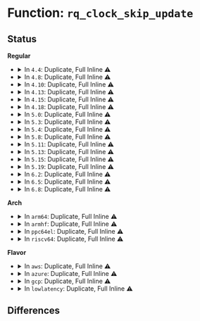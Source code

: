 # Function: <code>rq_clock_skip_update</code>

## Status
<b>Regular</b>
<ul>
<li>
<details>
<summary>In <code>4.4</code>: Duplicate, Full Inline ⚠️</summary>

**Collision:** Static Duplication

**Inline:** Full

**Transformation:** False

**Instances:**

```
In kernel/sched/core.c (ffffffff810aae30)
Location: kernel/sched/sched.h:730
Inline: True
Inline callers:
  - kernel/sched/core.c:check_preempt_curr
```
```
In kernel/sched/fair.c (ffffffff810b4e50)
Location: kernel/sched/sched.h:730
Inline: True
Inline callers:
  - kernel/sched/fair.c:yield_task_fair
```
```
In kernel/sched/rt.c (ffffffff810bff14)
Location: kernel/sched/sched.h:730
Inline: True
Inline callers:
  - kernel/sched/rt.c:sched_rt_period_timer
```
```
In kernel/sched/deadline.c (ffffffff810c23b3)
Location: kernel/sched/sched.h:730
Inline: True
Inline callers:
  - kernel/sched/deadline.c:yield_task_dl
```
</details>
</li>
<li>
<details>
<summary>In <code>4.8</code>: Duplicate, Full Inline ⚠️</summary>

**Collision:** Static Duplication

**Inline:** Full

**Transformation:** False

**Instances:**

```
In kernel/sched/core.c (ffffffff810ada6e)
Location: kernel/sched/sched.h:754
Inline: True
Inline callers:
  - kernel/sched/core.c:check_preempt_curr
```
```
In kernel/sched/fair.c (ffffffff810b7963)
Location: kernel/sched/sched.h:754
Inline: True
Inline callers:
  - kernel/sched/fair.c:yield_task_fair
```
```
In kernel/sched/rt.c (ffffffff810c3896)
Location: kernel/sched/sched.h:754
Inline: True
Inline callers:
  - kernel/sched/rt.c:sched_rt_period_timer
```
```
In kernel/sched/deadline.c (ffffffff810c5dcb)
Location: kernel/sched/sched.h:754
Inline: True
Inline callers:
  - kernel/sched/deadline.c:yield_task_dl
```
</details>
</li>
<li>
<details>
<summary>In <code>4.10</code>: Duplicate, Full Inline ⚠️</summary>

**Collision:** Static Duplication

**Inline:** Full

**Transformation:** False

**Instances:**

```
In kernel/sched/core.c (ffffffff810b3b69)
Location: kernel/sched/sched.h:786
Inline: True
Inline callers:
  - kernel/sched/core.c:check_preempt_curr
```
```
In kernel/sched/fair.c (ffffffff810bfc73)
Location: kernel/sched/sched.h:786
Inline: True
Inline callers:
  - kernel/sched/fair.c:yield_task_fair
```
```
In kernel/sched/rt.c (ffffffff810c98f8)
Location: kernel/sched/sched.h:786
Inline: True
Inline callers:
  - kernel/sched/rt.c:sched_rt_period_timer
```
```
In kernel/sched/deadline.c (ffffffff810cbd8b)
Location: kernel/sched/sched.h:786
Inline: True
Inline callers:
  - kernel/sched/deadline.c:yield_task_dl
```
</details>
</li>
<li>
<details>
<summary>In <code>4.13</code>: Duplicate, Full Inline ⚠️</summary>

**Collision:** Static Duplication

**Inline:** Full

**Transformation:** False

**Instances:**

```
In kernel/sched/core.c (ffffffff810afaa7)
Location: kernel/sched/sched.h:896
Inline: True
Inline callers:
  - kernel/sched/core.c:check_preempt_curr
```
```
In kernel/sched/fair.c (ffffffff810bb693)
Location: kernel/sched/sched.h:896
Inline: True
Inline callers:
  - kernel/sched/fair.c:yield_task_fair
```
```
In kernel/sched/rt.c (ffffffff810c38db)
Location: kernel/sched/sched.h:896
Inline: True
Inline callers:
  - kernel/sched/rt.c:sched_rt_period_timer
```
```
In kernel/sched/deadline.c (ffffffff810c835b)
Location: kernel/sched/sched.h:896
Inline: True
Inline callers:
  - kernel/sched/deadline.c:yield_task_dl
```
</details>
</li>
<li>
<details>
<summary>In <code>4.15</code>: Duplicate, Full Inline ⚠️</summary>

**Collision:** Static Duplication

**Inline:** Full

**Transformation:** False

**Instances:**

```
In kernel/sched/core.c (ffffffff810b6e7d)
Location: kernel/sched/sched.h:910
Inline: True
Inline callers:
  - kernel/sched/core.c:check_preempt_curr
```
```
In kernel/sched/fair.c (ffffffff810c33f3)
Location: kernel/sched/sched.h:910
Inline: True
Inline callers:
  - kernel/sched/fair.c:yield_task_fair
```
```
In kernel/sched/rt.c (ffffffff810cb094)
Location: kernel/sched/sched.h:910
Inline: True
Inline callers:
  - kernel/sched/rt.c:sched_rt_period_timer
```
```
In kernel/sched/deadline.c (ffffffff810cfa88)
Location: kernel/sched/sched.h:910
Inline: True
Inline callers:
  - kernel/sched/deadline.c:yield_task_dl
```
</details>
</li>
<li>
<details>
<summary>In <code>4.18</code>: Duplicate, Full Inline ⚠️</summary>

**Collision:** Static Duplication

**Inline:** Full

**Transformation:** False

**Instances:**

```
In kernel/sched/core.c (ffffffff810be9e2)
Location: kernel/sched/sched.h:986
Inline: True
Inline callers:
  - kernel/sched/core.c:check_preempt_curr
```
```
In kernel/sched/fair.c (ffffffff810c98f3)
Location: kernel/sched/sched.h:986
Inline: True
Inline callers:
  - kernel/sched/fair.c:yield_task_fair
```
```
In kernel/sched/deadline.c (ffffffff810d73b8)
Location: kernel/sched/sched.h:986
Inline: True
Inline callers:
  - kernel/sched/deadline.c:yield_task_dl
```
</details>
</li>
<li>
<details>
<summary>In <code>5.0</code>: Duplicate, Full Inline ⚠️</summary>

**Collision:** Static Duplication

**Inline:** Full

**Transformation:** False

**Instances:**

```
In kernel/sched/core.c (ffffffff810c7c82)
Location: kernel/sched/sched.h:1044
Inline: True
Inline callers:
  - kernel/sched/core.c:check_preempt_curr
```
```
In kernel/sched/fair.c (ffffffff810d3ca3)
Location: kernel/sched/sched.h:1044
Inline: True
Inline callers:
  - kernel/sched/fair.c:yield_task_fair
```
```
In kernel/sched/deadline.c (ffffffff810e18a8)
Location: kernel/sched/sched.h:1044
Inline: True
Inline callers:
  - kernel/sched/deadline.c:yield_task_dl
```
</details>
</li>
<li>
<details>
<summary>In <code>5.3</code>: Duplicate, Full Inline ⚠️</summary>

**Collision:** Static Duplication

**Inline:** Full

**Transformation:** False

**Instances:**

```
In kernel/sched/core.c (ffffffff810cf005)
Location: kernel/sched/sched.h:1102
Inline: True
Inline callers:
  - kernel/sched/core.c:check_preempt_curr
```
```
In kernel/sched/fair.c (ffffffff810db193)
Location: kernel/sched/sched.h:1102
Inline: True
Inline callers:
  - kernel/sched/fair.c:yield_task_fair
```
```
In kernel/sched/deadline.c (ffffffff810e8368)
Location: kernel/sched/sched.h:1102
Inline: True
Inline callers:
  - kernel/sched/deadline.c:yield_task_dl
```
</details>
</li>
<li>
<details>
<summary>In <code>5.4</code>: Duplicate, Full Inline ⚠️</summary>

**Collision:** Static Duplication

**Inline:** Full

**Transformation:** False

**Instances:**

```
In kernel/sched/core.c (ffffffff810d8dc5)
Location: kernel/sched/sched.h:1110
Inline: True
Inline callers:
  - kernel/sched/core.c:check_preempt_curr
```
```
In kernel/sched/fair.c (ffffffff810e50a3)
Location: kernel/sched/sched.h:1110
Inline: True
Inline callers:
  - kernel/sched/fair.c:yield_task_fair
```
```
In kernel/sched/deadline.c (ffffffff810f3738)
Location: kernel/sched/sched.h:1110
Inline: True
Inline callers:
  - kernel/sched/deadline.c:yield_task_dl
```
</details>
</li>
<li>
<details>
<summary>In <code>5.8</code>: Duplicate, Full Inline ⚠️</summary>

**Collision:** Static Duplication

**Inline:** Full

**Transformation:** False

**Instances:**

```
In kernel/sched/core.c (ffffffff810e24b3)
Location: kernel/sched/sched.h:1158
Inline: True
Inline callers:
  - kernel/sched/core.c:check_preempt_curr
```
```
In kernel/sched/fair.c (ffffffff810ee613)
Location: kernel/sched/sched.h:1158
Inline: True
Inline callers:
  - kernel/sched/fair.c:yield_task_fair
```
```
In kernel/sched/deadline.c (ffffffff810fce48)
Location: kernel/sched/sched.h:1158
Inline: True
Inline callers:
  - kernel/sched/deadline.c:yield_task_dl
```
</details>
</li>
<li>
<details>
<summary>In <code>5.11</code>: Duplicate, Full Inline ⚠️</summary>

**Collision:** Static Duplication

**Inline:** Full

**Transformation:** False

**Instances:**

```
In kernel/sched/core.c (ffffffff810df86b)
Location: kernel/sched/sched.h:1201
Inline: True
Inline callers:
  - kernel/sched/core.c:check_preempt_curr
```
```
In kernel/sched/fair.c (ffffffff810ec453)
Location: kernel/sched/sched.h:1201
Inline: True
Inline callers:
  - kernel/sched/fair.c:yield_task_fair
```
```
In kernel/sched/deadline.c (ffffffff810fb358)
Location: kernel/sched/sched.h:1201
Inline: True
Inline callers:
  - kernel/sched/deadline.c:yield_task_dl
```
</details>
</li>
<li>
<details>
<summary>In <code>5.13</code>: Duplicate, Full Inline ⚠️</summary>

**Collision:** Static Duplication

**Inline:** Full

**Transformation:** False

**Instances:**

```
In kernel/sched/core.c (ffffffff810e165b)
Location: kernel/sched/sched.h:1214
Inline: True
Inline callers:
  - kernel/sched/core.c:check_preempt_curr
```
```
In kernel/sched/fair.c (ffffffff810eedf3)
Location: kernel/sched/sched.h:1214
Inline: True
Inline callers:
  - kernel/sched/fair.c:yield_task_fair
```
```
In kernel/sched/deadline.c (ffffffff810fd5d8)
Location: kernel/sched/sched.h:1214
Inline: True
Inline callers:
  - kernel/sched/deadline.c:yield_task_dl
```
</details>
</li>
<li>
<details>
<summary>In <code>5.15</code>: Duplicate, Full Inline ⚠️</summary>

**Collision:** Static Duplication

**Inline:** Full

**Transformation:** False

**Instances:**

```
In kernel/sched/core.c (ffffffff810f778b)
Location: kernel/sched/sched.h:1501
Inline: True
Inline callers:
  - kernel/sched/core.c:check_preempt_curr
```
```
In kernel/sched/fair.c (ffffffff81107493)
Location: kernel/sched/sched.h:1501
Inline: True
Inline callers:
  - kernel/sched/fair.c:yield_task_fair
```
```
In kernel/sched/deadline.c (ffffffff811199d8)
Location: kernel/sched/sched.h:1501
Inline: True
Inline callers:
  - kernel/sched/deadline.c:yield_task_dl
```
</details>
</li>
<li>
<details>
<summary>In <code>5.19</code>: Duplicate, Full Inline ⚠️</summary>

**Collision:** Static Duplication

**Inline:** Full

**Transformation:** False

**Instances:**

```
In kernel/sched/core.c (ffffffff811139a9)
Location: kernel/sched/sched.h:1482
Inline: True
Inline callers:
  - kernel/sched/core.c:check_preempt_curr
```
```
In kernel/sched/fair.c (ffffffff811246b3)
Location: kernel/sched/sched.h:1482
Inline: True
Inline callers:
  - kernel/sched/fair.c:yield_task_fair
```
```
In kernel/sched/build_policy.c (ffffffff81136458)
Location: kernel/sched/sched.h:1482
Inline: True
Inline callers:
  - kernel/sched/build_policy.c:yield_task_dl
```
</details>
</li>
<li>
<details>
<summary>In <code>6.2</code>: Duplicate, Full Inline ⚠️</summary>

**Collision:** Static Duplication

**Inline:** Full

**Transformation:** False

**Instances:**

```
In kernel/sched/core.c (ffffffff8113ab69)
Location: kernel/sched/sched.h:1528
Inline: True
Inline callers:
  - kernel/sched/core.c:check_preempt_curr
```
```
In kernel/sched/fair.c (ffffffff8114c6b3)
Location: kernel/sched/sched.h:1528
Inline: True
Inline callers:
  - kernel/sched/fair.c:yield_task_fair
```
```
In kernel/sched/build_policy.c (ffffffff81160a48)
Location: kernel/sched/sched.h:1528
Inline: True
Inline callers:
  - kernel/sched/build_policy.c:yield_task_dl
```
</details>
</li>
<li>
<details>
<summary>In <code>6.5</code>: Duplicate, Full Inline ⚠️</summary>

**Collision:** Static Duplication

**Inline:** Full

**Transformation:** False

**Instances:**

```
In kernel/sched/core.c (ffffffff81149ec9)
Location: kernel/sched/sched.h:1533
Inline: True
Inline callers:
  - kernel/sched/core.c:check_preempt_curr
```
```
In kernel/sched/fair.c (ffffffff8115a943)
Location: kernel/sched/sched.h:1533
Inline: True
Inline callers:
  - kernel/sched/fair.c:yield_task_fair
```
```
In kernel/sched/build_policy.c (ffffffff81171188)
Location: kernel/sched/sched.h:1533
Inline: True
Inline callers:
  - kernel/sched/build_policy.c:yield_task_dl
```
</details>
</li>
<li>
<details>
<summary>In <code>6.8</code>: Duplicate, Full Inline ⚠️</summary>

**Collision:** Static Duplication

**Inline:** Full

**Transformation:** False

**Instances:**

```
In kernel/sched/core.c (ffffffff811559c9)
Location: kernel/sched/sched.h:1552
Inline: True
Inline callers:
  - kernel/sched/core.c:wakeup_preempt
```
```
In kernel/sched/fair.c (ffffffff81164cb9)
Location: kernel/sched/sched.h:1552
Inline: True
Inline callers:
  - kernel/sched/fair.c:yield_task_fair
```
```
In kernel/sched/build_policy.c (ffffffff8117e9a0)
Location: kernel/sched/sched.h:1552
Inline: True
Inline callers:
  - kernel/sched/build_policy.c:yield_task_dl
```
</details>
</li>
</ul>
<b>Arch</b>
<ul>
<li>
<details>
<summary>In <code>arm64</code>: Duplicate, Full Inline ⚠️</summary>

**Collision:** Static Duplication

**Inline:** Full

**Transformation:** False

**Instances:**

```
In kernel/sched/core.c (ffff80001013904c)
Location: kernel/sched/sched.h:1110
Inline: True
Inline callers:
  - kernel/sched/core.c:check_preempt_curr
```
```
In kernel/sched/fair.c (ffff800010145098)
Location: kernel/sched/sched.h:1110
Inline: True
Inline callers:
  - kernel/sched/fair.c:yield_task_fair
```
```
In kernel/sched/deadline.c (ffff800010155988)
Location: kernel/sched/sched.h:1110
Inline: True
Inline callers:
  - kernel/sched/deadline.c:yield_task_dl
```
</details>
</li>
<li>
<details>
<summary>In <code>armhf</code>: Duplicate, Full Inline ⚠️</summary>

**Collision:** Static Duplication

**Inline:** Full

**Transformation:** False

**Instances:**

```
In kernel/sched/core.c (c03883bc)
Location: kernel/sched/sched.h:1110
Inline: True
Inline callers:
  - kernel/sched/core.c:check_preempt_curr
```
```
In kernel/sched/fair.c (c0392a04)
Location: kernel/sched/sched.h:1110
Inline: True
Inline callers:
  - kernel/sched/fair.c:yield_task_fair
```
```
In kernel/sched/deadline.c (c03a33d0)
Location: kernel/sched/sched.h:1110
Inline: True
Inline callers:
  - kernel/sched/deadline.c:yield_task_dl
```
</details>
</li>
<li>
<details>
<summary>In <code>ppc64el</code>: Duplicate, Full Inline ⚠️</summary>

**Collision:** Static Duplication

**Inline:** Full

**Transformation:** False

**Instances:**

```
In kernel/sched/core.c (c0000000001856fc)
Location: kernel/sched/sched.h:1110
Inline: True
Inline callers:
  - kernel/sched/core.c:check_preempt_curr
```
```
In kernel/sched/fair.c (c0000000001961f4)
Location: kernel/sched/sched.h:1110
Inline: True
Inline callers:
  - kernel/sched/fair.c:yield_task_fair
```
```
In kernel/sched/deadline.c (c0000000001a9bc4)
Location: kernel/sched/sched.h:1110
Inline: True
Inline callers:
  - kernel/sched/deadline.c:yield_task_dl
```
</details>
</li>
<li>
<details>
<summary>In <code>riscv64</code>: Duplicate, Full Inline ⚠️</summary>

**Collision:** Static Duplication

**Inline:** Full

**Transformation:** False

**Instances:**

```
In kernel/sched/core.c (ffffffe0000e8dc6)
Location: kernel/sched/sched.h:1110
Inline: True
Inline callers:
  - kernel/sched/core.c:check_preempt_curr
```
```
In kernel/sched/fair.c (ffffffe0000f1a4a)
Location: kernel/sched/sched.h:1110
Inline: True
Inline callers:
  - kernel/sched/fair.c:yield_task_fair
```
```
In kernel/sched/deadline.c (ffffffe0000fd4b6)
Location: kernel/sched/sched.h:1110
Inline: True
Inline callers:
  - kernel/sched/deadline.c:yield_task_dl
```
</details>
</li>
</ul>
<b>Flavor</b>
<ul>
<li>
<details>
<summary>In <code>aws</code>: Duplicate, Full Inline ⚠️</summary>

**Collision:** Static Duplication

**Inline:** Full

**Transformation:** False

**Instances:**

```
In kernel/sched/core.c (ffffffff810d3295)
Location: kernel/sched/sched.h:1110
Inline: True
Inline callers:
  - kernel/sched/core.c:check_preempt_curr
```
```
In kernel/sched/fair.c (ffffffff810df253)
Location: kernel/sched/sched.h:1110
Inline: True
Inline callers:
  - kernel/sched/fair.c:yield_task_fair
```
```
In kernel/sched/deadline.c (ffffffff810ecb38)
Location: kernel/sched/sched.h:1110
Inline: True
Inline callers:
  - kernel/sched/deadline.c:yield_task_dl
```
</details>
</li>
<li>
<details>
<summary>In <code>azure</code>: Duplicate, Full Inline ⚠️</summary>

**Collision:** Static Duplication

**Inline:** Full

**Transformation:** False

**Instances:**

```
In kernel/sched/core.c (ffffffff810c18c5)
Location: kernel/sched/sched.h:1110
Inline: True
Inline callers:
  - kernel/sched/core.c:check_preempt_curr
```
```
In kernel/sched/fair.c (ffffffff810ce263)
Location: kernel/sched/sched.h:1110
Inline: True
Inline callers:
  - kernel/sched/fair.c:yield_task_fair
```
```
In kernel/sched/deadline.c (ffffffff810dcbd8)
Location: kernel/sched/sched.h:1110
Inline: True
Inline callers:
  - kernel/sched/deadline.c:yield_task_dl
```
</details>
</li>
<li>
<details>
<summary>In <code>gcp</code>: Duplicate, Full Inline ⚠️</summary>

**Collision:** Static Duplication

**Inline:** Full

**Transformation:** False

**Instances:**

```
In kernel/sched/core.c (ffffffff810d0975)
Location: kernel/sched/sched.h:1110
Inline: True
Inline callers:
  - kernel/sched/core.c:check_preempt_curr
```
```
In kernel/sched/fair.c (ffffffff810db5d3)
Location: kernel/sched/sched.h:1110
Inline: True
Inline callers:
  - kernel/sched/fair.c:yield_task_fair
```
```
In kernel/sched/deadline.c (ffffffff810e9c68)
Location: kernel/sched/sched.h:1110
Inline: True
Inline callers:
  - kernel/sched/deadline.c:yield_task_dl
```
</details>
</li>
<li>
<details>
<summary>In <code>lowlatency</code>: Duplicate, Full Inline ⚠️</summary>

**Collision:** Static Duplication

**Inline:** Full

**Transformation:** False

**Instances:**

```
In kernel/sched/core.c (ffffffff810daa15)
Location: kernel/sched/sched.h:1110
Inline: True
Inline callers:
  - kernel/sched/core.c:check_preempt_curr
```
```
In kernel/sched/fair.c (ffffffff810e72c3)
Location: kernel/sched/sched.h:1110
Inline: True
Inline callers:
  - kernel/sched/fair.c:yield_task_fair
```
```
In kernel/sched/deadline.c (ffffffff810f4c28)
Location: kernel/sched/sched.h:1110
Inline: True
Inline callers:
  - kernel/sched/deadline.c:yield_task_dl
```
</details>
</li>
</ul>

## Differences

